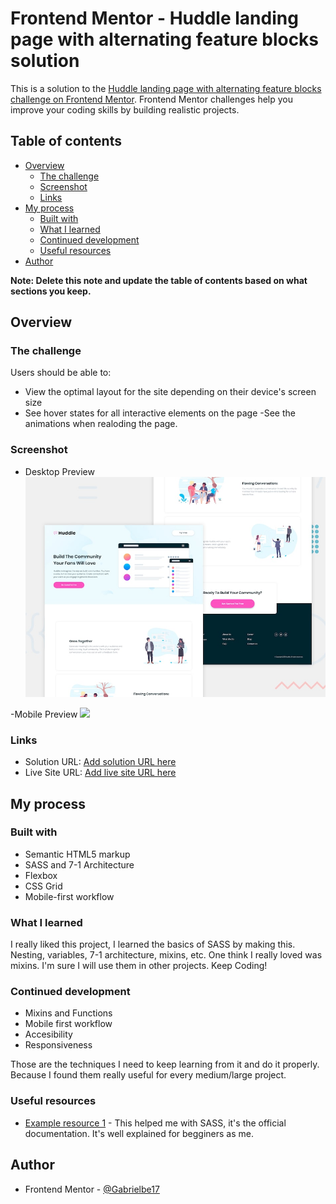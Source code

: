 # Frontend Mentor - Huddle landing page with alternating feature blocks solution

This is a solution to the [Huddle landing page with alternating feature blocks challenge on Frontend Mentor](https://www.frontendmentor.io/challenges/huddle-landing-page-with-alternating-feature-blocks-5ca5f5981e82137ec91a5100). Frontend Mentor challenges help you improve your coding skills by building realistic projects. 

## Table of contents

- [Overview](#overview)
  - [The challenge](#the-challenge)
  - [Screenshot](#screenshot)
  - [Links](#links)
- [My process](#my-process)
  - [Built with](#built-with)
  - [What I learned](#what-i-learned)
  - [Continued development](#continued-development)
  - [Useful resources](#useful-resources)
- [Author](#author)

**Note: Delete this note and update the table of contents based on what sections you keep.**

## Overview

### The challenge

Users should be able to:

- View the optimal layout for the site depending on their device's screen size
- See hover states for all interactive elements on the page
-See the animations when realoding the page.

### Screenshot

- Desktop Preview
![](design/desktop-preview.jpg)

-Mobile Preview
![](design/mobile-preview.jpg)

### Links

- Solution URL: [Add solution URL here](https://your-solution-url.com)
- Live Site URL: [Add live site URL here](https://your-live-site-url.com)

## My process

### Built with

- Semantic HTML5 markup
- SASS and 7-1 Architecture
- Flexbox
- CSS Grid
- Mobile-first workflow

### What I learned

I really liked this project, I learned the basics of SASS by making this. Nesting, variables, 7-1 architecture, mixins, etc. One think I really loved was mixins. I'm sure I will use them in other projects. Keep Coding! 

### Continued development


- Mixins and Functions
- Mobile first workflow
- Accesibility
- Responsiveness

Those are the techniques I need to keep learning from it and do it properly. Because I found them really useful for every medium/large project.


### Useful resources

- [Example resource 1](https://sass-lang.com/guide) - This helped me with SASS, it's the official documentation. It's well explained for begginers as me.

## Author

- Frontend Mentor - [@Gabrielbe17](https://www.frontendmentor.io/profile/Gabrielbe17)
